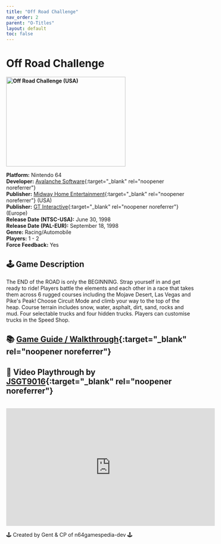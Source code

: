 ```yaml
---
title: "Off Road Challenge"
nav_order: 2
parent: "O-Titles"
layout: default
toc: false
---
```


# Off Road Challenge

<b>
<img src="https://images.launchbox-app.com/cba8735b-7b02-4bb7-a1ed-9e805080b053.jpg" alt="Off Road Challenge (USA)" width="320" height="240" />
</b>

**Platform:** Nintendo 64  
**Developer:** [Avalanche Software](https://en.wikipedia.org/wiki/Avalanche_Software){:target="_blank" rel="noopener noreferrer"}  
**Publisher:** [Midway Home Entertainment](https://en.wikipedia.org/wiki/Midway_Games#Publishing_and_distribution){:target="_blank" rel="noopener noreferrer"} (USA)  
**Publisher:** [GT Interactive](https://en.wikipedia.org/wiki/Atari,_Inc._(Atari_SA_subsidiary)){:target="_blank" rel="noopener noreferrer"} (Europe)  
**Release Date (NTSC-USA):** June 30, 1998  
**Release Date (PAL-EUR):** September 18, 1998  
**Genre:** Racing/Automobile  
**Players:** 1 - 2  
**Force Feedback:** Yes  

## 🕹️ Game Description
The END of the ROAD is only the BEGINNING. Strap yourself in and get ready to ride! Players battle the elements and each other in a race that takes them across 6 rugged courses including the Mojave Desert, Las Vegas and Pike's Peak! Choose Circuit Mode and climb your way to the top of the heap. Course terrain includes snow, water, asphalt, dirt, sand, rocks and mud. Four selectable trucks and four hidden trucks. Players can customise trucks in the Speed Shop.

## 📚 [Game Guide / Walkthrough](https://gamefaqs.gamespot.com/n64/198228-off-road-challenge/faqs/52020){:target="_blank" rel="noopener noreferrer"}

## 🎥 Video Playthrough by [JSGT9016](https://www.youtube.com/channel/UCVMAMhBj_SjkbMgRo7pjU7Q){:target="_blank" rel="noopener noreferrer"}  
<br />  
<iframe width="560" height="315" src="https://www.youtube.com/embed/3YYodpH16-k" title="Off Road Challenge Gameplay" frameborder="0" allowfullscreen></iframe>

🕹️ Created by Gent & CP of n64gamespedia-dev 🕹️  
<!-- Vault Format: n64gamespedia-dev -->  
<!-- Protocol Source: _vault-specs/format-protocol.md -->
